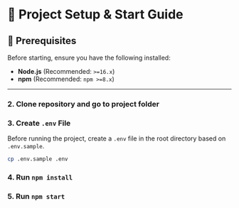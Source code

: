 # 🚀 Project Setup & Start Guide

## 📌 Prerequisites
Before starting, ensure you have the following installed:
- **Node.js** (Recommended: `>=16.x`)
- **npm** (Recommended: `npm >=8.x`)

---

### 2. Clone repository and go to project folder

### 3. Create `.env` File
Before running the project, create a `.env` file in the root directory based on `.env.sample`.

```sh
cp .env.sample .env
```

### 4. Run `npm install` 
### 5. Run `npm start`
